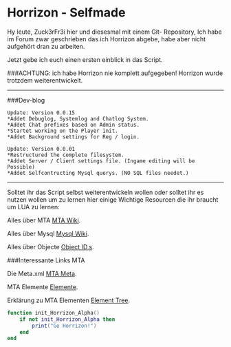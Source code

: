 Horrizon - Selfmade
===================

Hy leute, Zuck3rFr3i hier und diesesmal mit einem Git-
Repository, Ich habe im Forum zwar geschrieben das ich
Horrizon abgebe, habe aber nicht aufgehört dran zu arbeiten.

Jetzt gebe ich euch einen ersten einblick in das Script.

###ACHTUNG:
ich habe Horrizon nie komplett aufgegeben!
Horrizon wurde trotzdem weiterentwickelt.

------------------------------------------------------------
###Dev-blog

```
Update: Version 0.0.15
*Addet Debuglog, Systemlog and Chatlog System.
*Addet Chat prefixes based on Admin status.
*Startet working on the Player init.
*Addet Background settings for Reg / login.
```

```
Update: Version 0.0.01
*Restructured the complete filesystem.
*Addet Server / Client settings file. (Ingame editing will be Possible)
*Addet Selfcontructing Mysql querys. (NO SQL files needet.)
```

------------------------------------------------------------

Solltet ihr das Script selbst weiterentwickeln wollen oder solltet
ihr es nutzen wollen um zu lernen hier einige Wichtige Resourcen
die ihr braucht um LUA zu lernen:

Alles über MTA [MTA Wiki](https://wiki.multitheftauto.com/wiki/Main_Page).

Alles über Mysql [Mysql Wiki](http://dev.mysql.com/doc/refman/5.7/en/sql-syntax-data-manipulation.html).

Alles über Objecte [Object ID,s](http://dev.prineside.com/en/gtasa_samp_model_id/).

###Interessante Links MTA

Die Meta.xml [MTA Meta](https://wiki.multitheftauto.com/wiki/Meta.xml).

MTA Elemente [Elemente](https://wiki.multitheftauto.com/wiki/Element).

Erklärung zu MTA Elementen [Element Tree](https://wiki.multitheftauto.com/wiki/Element_tree).

```lua
function init_Horrizon_Alpha()
    if not init_Horrizon_Alpha then
        print("Go Horrizon!")
    end
end
```
